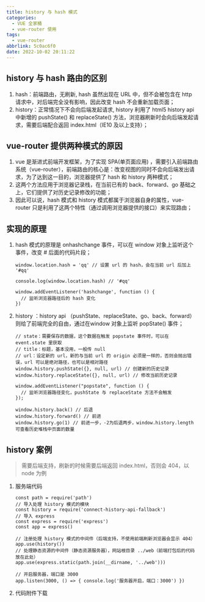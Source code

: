 ```yaml
---
title: history 与 hash 模式
categories:
  - VUE 全家桶
  - vue-router 使用
tags:
  - vue-router
abbrlink: 5c0ac6f0
date: 2022-10-02 20:11:22
---
```


## history 与 hash 路由的区别
1. hash：前端路由，无刷新, hash 虽然出现在 URL 中，但不会被包含在 http 请求中，对后端完全没有影响，因此改变 hash 不会重新加载页面；
2. history：正常情况下不会向后端发起请求, history 利用了 html5 history api 中新增的 pushState() 和 replaceState() 方法，浏览器刷新时会向后端发起请求，需要后端配合返回 index.html（IE10 及以上支持）；

## vue-router 提供两种模式的原因
1. vue 是渐进式前端开发框架，为了实现 SPA(单页面应用) ，需要引入前端路由系统（vue-router），前端路由的核心是：改变视图的同时不会向后端发出请求，为了达到这一目的，浏览器提供了 hash 和 history 两种模式；
2. 这两个方法应用于浏览器记录栈，在当前已有的 back、forward、go 基础之上，它们提供了对历史记录修改的功能；
3. 因此可以说，hash 模式和 history 模式都属于浏览器自身的属性，vue-router 只是利用了这两个特性（通过调用浏览器提供的接口）来实现路由；

## 实现的原理
1. hash 模式的原理是 onhashchange 事件，可以在 window 对象上监听这个事件，改变 # 后面的代码片段；
    ```JS
    window.location.hash = 'qq' // 设置 url 的 hash，会在当前 url 后加上 '#qq'
    
    console.log(window.location.hash) // '#qq'  
    
    window.addEventListener('hashchange', function () {
      // 监听浏览器路径后的 hash 变化
    })
    ```
2. history ：history api （pushState、replaceState、go、back、forward） 则给了前端完全的自由，通过在window 对象上监听 popState() 事件；
    ```JS
    // state：需要保存的数据，这个数据在触发 popstate 事件时，可以在 event.state 里获取
    // title：标题，基本没用，一般传 null
    // url：设定新的 url，新的与当前 url 的 origin 必须是一样的，否则会抛出错误，url 可以是绝对路径，也可以是相对路径
    window.history.pushState({}, null, url) // 创建新的历史记录
    window.history.replaceState({}, null, url) // 修改当前历史记录
    
    window.addEventListener("popstate", function () {
      // 监听浏览器路径变化，pushState 与 replaceState 方法不会触发              
    });
    
    window.history.back() // 后退
    window.history.forward() // 前进
    window.history.go(1) // 前进一步，-2为后退两步，window.history.length 可查看历史堆栈中页面的数量
    ```

## history 案例
>需要后端支持，刷新的时候需要后端返回 index.html，否则会 404，以 node 为例
1. 服务端代码
    ```JS
    const path = require('path')
    // 导入处理 history 模式的模块
    const history = require('connect-history-api-fallback')
    // 导入 express
    const express = require('express')
    const app = express()
    
    // 注册处理 history 模式的中间件（后端支持，不使用前端刷新浏览器会显示 404）
    app.use(history())
    // 处理静态资源的中间件（静态资源服务器），网站根目录 ../web（前端打包后的代码放在此处）
    app.use(express.static(path.join(__dirname, '../web')))
    
    // 开启服务器，端口是 3000
    app.listen(3000, () => { console.log('服务器开启，端口：3000') })
    ```
2. <a class="attachment" name="history-demo.zip">代码附件下载</a>